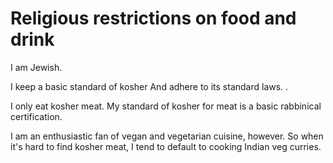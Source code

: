 # Religious restrictions on food and drink

I am Jewish. 

I keep a basic standard of kosher And adhere to its standard laws. . 

I only eat kosher meat. My standard of kosher for meat is a basic rabbinical certification. 

I am an enthusiastic fan of vegan and vegetarian cuisine, however. So when it's hard to find kosher meat, I tend to default to cooking Indian veg curries. 